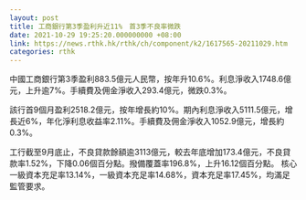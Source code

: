 ```yaml
---
layout: post
title: 工商銀行第3季盈利升近11%　首3季不良率微跌
date: 2021-10-29 19:25:20.000000000 +08:00
link: https://news.rthk.hk/rthk/ch/component/k2/1617565-20211029.htm
categories: rthk
---
```


中國工商銀行第3季盈利883.5億元人民幣，按年升10.6%。利息淨收入1748.6億元，上升逾7%。手續費及佣金淨收入293.4億元，微跌0.3%。

該行首9個月盈利2518.2億元，按年增長約10%。期內利息淨收入5111.5億元，增長近6%，年化淨利息收益率2.11%。手續費及佣金淨收入1052.9億元，增長約0.3%。

工行截至9月底止，不良貸款餘額逾3113億元，較去年底增加173.4億元，不良貸款率1.52%，下降0.06個百分點。撥備覆蓋率196.8%，上升16.12個百分點。 核心一級資本充足率13.14%，一級資本充足率14.68%，資本充足率17.45%，均滿足監管要求。

